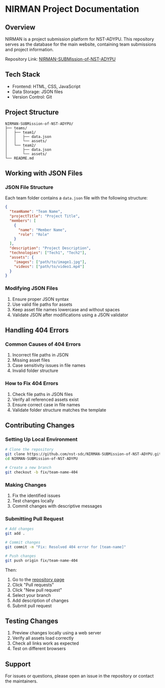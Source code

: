 # NIRMAN Project Documentation

## Overview
NIRMAN is a project submission platform for NST-ADYPU. This repository serves as the database for the main website, containing team submissions and project information.

Repository Link: [NIRMAN-SUBMission-of-NST-ADYPU](https://github.com/nst-sdc/NIRMAN-SUBMission-of-NST-ADYPU)

## Tech Stack
- Frontend: HTML, CSS, JavaScript
- Data Storage: JSON files
- Version Control: Git

## Project Structure
```
NIRMAN-SUBMission-of-NST-ADYPU/
├── teams/
│   ├── team1/
│   │   ├── data.json
│   │   └── assets/
│   └── team2/
│       ├── data.json
│       └── assets/
└── README.md
```

## Working with JSON Files

### JSON File Structure
Each team folder contains a `data.json` file with the following structure:
```json
{
  "teamName": "Team Name",
  "projectTitle": "Project Title",
  "members": [
    {
      "name": "Member Name",
      "role": "Role"
    }
  ],
  "description": "Project Description",
  "technologies": ["Tech1", "Tech2"],
  "assets": {
    "images": ["path/to/image1.jpg"],
    "videos": ["path/to/video1.mp4"]
  }
}
```

### Modifying JSON Files
1. Ensure proper JSON syntax
2. Use valid file paths for assets
3. Keep asset file names lowercase and without spaces
4. Validate JSON after modifications using a JSON validator

## Handling 404 Errors

### Common Causes of 404 Errors
1. Incorrect file paths in JSON
2. Missing asset files
3. Case sensitivity issues in file names
4. Invalid folder structure

### How to Fix 404 Errors
1. Check file paths in JSON files
2. Verify all referenced assets exist
3. Ensure correct case in file names
4. Validate folder structure matches the template

## Contributing Changes

### Setting Up Local Environment
```bash
# Clone the repository
git clone https://github.com/nst-sdc/NIRMAN-SUBMission-of-NST-ADYPU.git
cd NIRMAN-SUBMission-of-NST-ADYPU

# Create a new branch
git checkout -b fix/team-name-404
```

### Making Changes
1. Fix the identified issues
2. Test changes locally
3. Commit changes with descriptive messages

### Submitting Pull Request
```bash
# Add changes
git add .

# Commit changes
git commit -m "Fix: Resolved 404 error for [team-name]"

# Push changes
git push origin fix/team-name-404
```

Then:
1. Go to the [repository page](https://github.com/nst-sdc/NIRMAN-SUBMission-of-NST-ADYPU)
2. Click "Pull requests"
3. Click "New pull request"
4. Select your branch
5. Add description of changes
6. Submit pull request

## Testing Changes
1. Preview changes locally using a web server
2. Verify all assets load correctly
3. Check all links work as expected
4. Test on different browsers

## Support
For issues or questions, please open an issue in the repository or contact the maintainers.

